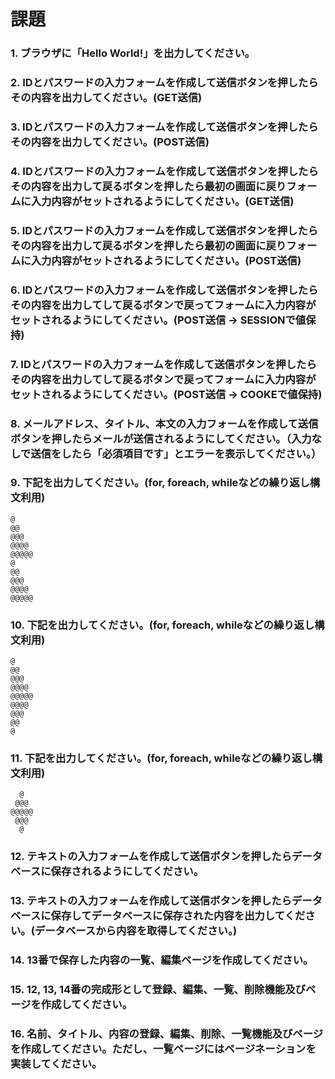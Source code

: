 # 課題
### 1.	ブラウザに「Hello World!」を出力してください。  

### 2.	IDとパスワードの入力フォームを作成して送信ボタンを押したらその内容を出力してください。(GET送信)

### 3.	IDとパスワードの入力フォームを作成して送信ボタンを押したらその内容を出力してください。(POST送信)

### 4.	IDとパスワードの入力フォームを作成して送信ボタンを押したらその内容を出力して戻るボタンを押したら最初の画面に戻りフォームに入力内容がセットされるようにしてください。(GET送信)

### 5.	IDとパスワードの入力フォームを作成して送信ボタンを押したらその内容を出力して戻るボタンを押したら最初の画面に戻りフォームに入力内容がセットされるようにしてください。(POST送信)

### 6.	IDとパスワードの入力フォームを作成して送信ボタンを押したらその内容を出力してして戻るボタンで戻ってフォームに入力内容がセットされるようにしてください。(POST送信 -> SESSIONで値保持)

### 7.	IDとパスワードの入力フォームを作成して送信ボタンを押したらその内容を出力してして戻るボタンで戻ってフォームに入力内容がセットされるようにしてください。(POST送信 -> COOKEで値保持)

### 8.	メールアドレス、タイトル、本文の入力フォームを作成して送信ボタンを押したらメールが送信されるようにしてください。（入力なしで送信をしたら「必須項目です」とエラーを表示してください。）

### 9.	下記を出力してください。(for, foreach, whileなどの繰り返し構文利用)
```
@
@@
@@@
@@@@
@@@@@
@
@@
@@@
@@@@
@@@@@
```
### 10.	下記を出力してください。(for, foreach, whileなどの繰り返し構文利用)
```
@
@@
@@@
@@@@
@@@@@
@@@@
@@@
@@
@
```
### 11.	下記を出力してください。(for, foreach, whileなどの繰り返し構文利用)
```
  @
 @@@
@@@@@
 @@@
  @
```
### 12.	テキストの入力フォームを作成して送信ボタンを押したらデータベースに保存されるようにしてください。

### 13.	テキストの入力フォームを作成して送信ボタンを押したらデータベースに保存してデータベースに保存された内容を出力してください。(データベースから内容を取得してください。)

### 14.	13番で保存した内容の一覧、編集ページを作成してください。

### 15.	12, 13, 14番の完成形として登録、編集、一覧、削除機能及びページを作成してください。

### 16.	名前、タイトル、内容の登録、編集、削除、一覧機能及びページを作成してください。ただし、一覧ページにはページネーションを実装してください。